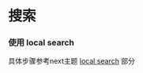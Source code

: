 # 搜索
### 使用 local search
具体步骤参考next主题 [local search](http://theme-next.iissnan.com/third-party-services.html#local-search "local search") 部分